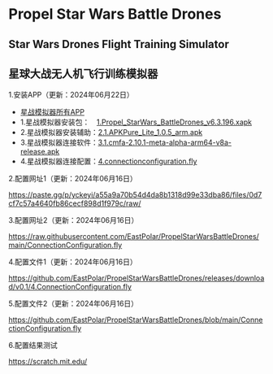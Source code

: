 # Propel Star Wars Battle Drones
## Star Wars Drones Flight Training Simulator

## 星球大战无人机飞行训练模拟器

1.安装APP（更新：2024年06月22日）

  * [星战模拟器所有APP](https://github.com/EastPolar/PropelStarWarsBattleDrones/releases)
  * 1.星战模拟器安装包：　[1.Propel_StarWars_BattleDrones_v6.3.196.xapk](https://github.com/EastPolar/PropelStarWarsBattleDrones/releases/download/v0.1/1.Propel_StarWars_BattleDrones_v6.3.196.xapk)
  * 2.星战模拟器安装辅助：[2.1.APKPure_Lite_1.0.5_arm.apk](https://github.com/EastPolar/PropelStarWarsBattleDrones/releases/download/v0.1/2.1.APKPure_Lite_1.0.5_arm.apk)
  * 3.星战模拟器连接软件：[3.1.cmfa-2.10.1-meta-alpha-arm64-v8a-release.apk](https://github.com/EastPolar/PropelStarWarsBattleDrones/releases/download/v0.1/3.1.cmfa-2.10.1-meta-alpha-arm64-v8a-release.apk)
  * 4.星战模拟器连接配置：[4.connectionconfiguration.fly](https://github.com/EastPolar/PropelStarWarsBattleDrones/releases/download/v0.1/4.ConnectionConfiguration.fly)

2.配置网址1（更新：2024年06月16日）

  https://paste.gg/p/yckeyi/a55a9a70b54d4da8b1318d99e33dba86/files/0d7cf7c57a4640fb86cecf898d1f979c/raw/

3.配置网址2（更新：2024年06月16日）

  https://raw.githubusercontent.com/EastPolar/PropelStarWarsBattleDrones/main/ConnectionConfiguration.fly

4.配置文件1（更新：2024年06月16日）

  https://github.com/EastPolar/PropelStarWarsBattleDrones/releases/download/v0.1/4.ConnectionConfiguration.fly

5.配置文件2（更新：2024年06月16日）

  https://github.com/EastPolar/PropelStarWarsBattleDrones/blob/main/ConnectionConfiguration.fly

6.配置结果测试

  https://scratch.mit.edu/
